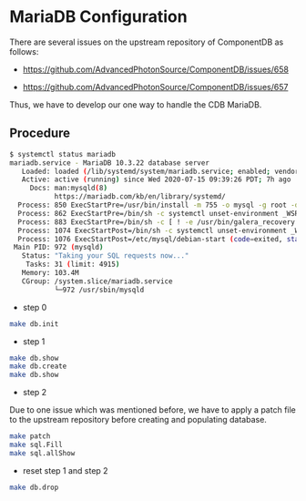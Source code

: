 # MariaDB Configuration

There are several issues on the upstream repository of ComponentDB as follows:

* <https://github.com/AdvancedPhotonSource/ComponentDB/issues/658>

* <https://github.com/AdvancedPhotonSource/ComponentDB/issues/657>

Thus, we have to develop our one way to handle the CDB MariaDB.

## Procedure

```bash
$ systemctl status mariadb
mariadb.service - MariaDB 10.3.22 database server
   Loaded: loaded (/lib/systemd/system/mariadb.service; enabled; vendor preset: enabled)
   Active: active (running) since Wed 2020-07-15 09:39:26 PDT; 7h ago
     Docs: man:mysqld(8)
           https://mariadb.com/kb/en/library/systemd/
  Process: 850 ExecStartPre=/usr/bin/install -m 755 -o mysql -g root -d /var/run/mysqld (code=exited, status=0/SUCCESS)
  Process: 862 ExecStartPre=/bin/sh -c systemctl unset-environment _WSREP_START_POSITION (code=exited, status=0/SUCCESS)
  Process: 883 ExecStartPre=/bin/sh -c [ ! -e /usr/bin/galera_recovery ] && VAR= ||   VAR=`/usr/bin/galera_recovery`; [ $? -eq 0 ]   && systemctl set-environment _WSREP_START_POSI
  Process: 1074 ExecStartPost=/bin/sh -c systemctl unset-environment _WSREP_START_POSITION (code=exited, status=0/SUCCESS)
  Process: 1076 ExecStartPost=/etc/mysql/debian-start (code=exited, status=0/SUCCESS)
 Main PID: 972 (mysqld)
   Status: "Taking your SQL requests now..."
    Tasks: 31 (limit: 4915)
   Memory: 103.4M
   CGroup: /system.slice/mariadb.service
           └─972 /usr/sbin/mysqld
```

* step 0

```bash
make db.init
```

* step 1

```bash
make db.show
make db.create
make db.show
```

* step 2

Due to one issue which was mentioned before, we have to apply a patch file to the upstream repository before creating and populating database.

```bash
make patch
make sql.Fill
make sql.allShow
```

* reset step 1 and step 2

```bash
make db.drop
```
